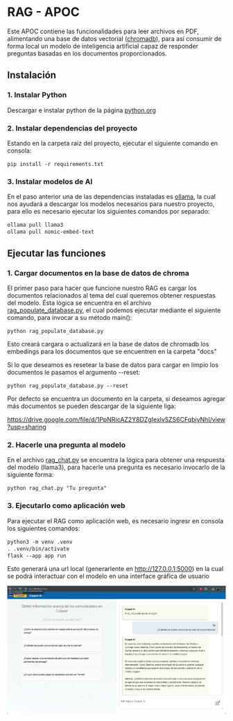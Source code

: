 # RAG - APOC

Este APOC contiene las funcionalidades para leer archivos en PDF, alimentando una base de datos vectorial ([chromadb](https://www.trychroma.com)), para así consumir de forma local un modelo de inteligencia artificial capaz de responder preguntas basadas en los documentos proporcionados.

## Instalación

### 1. Instalar Python

Descargar e instalar python de la página 
[python.org](https://www.python.org/downloads/release/python-3124)

### 2. Instalar dependencias del proyecto

Estando en la carpeta raiz del proyecto, ejecutar el siguiente comando en consola:

```
pip install -r requirements.txt
```

### 3. Instalar modelos de AI

En el paso anterior una de las dependencias instaladas es [ollama](https://www.ollama.com), la cual nos ayudará a descargar los modelos necesarios para nuestro proyecto, para ello es necesario ejecutar los siguientes comandos por separado:

```
ollama pull llama3
ollama pull nomic-embed-text
```

## Ejecutar las funciones

### 1. Cargar documentos en la base de datos de chroma

El primer paso para hacer que funcione nuestro RAG es cargar los documentos relacionados al tema del cual queremos obtener respuestas del modelo. Ésta lògica se encuentra en el archivo [rag_populate_database.py](rag_populate_database.py), el cual podemos ejecutar mediante el siguiente comando, para invocar a su método main():

```
python rag_populate_database.py   
```

Esto creará cargara o actualizará en la base de datos de chromadb los embedings para los documentos que se encuentren en la carpeta "docs"

Si lo que deseamos es resetear la base de datos para cargar en limpio los documentos le pasamos el argumento --reset:

```
python rag_populate_database.py --reset
```

Por defecto se encuentra un documento en la carpeta, si deseamos agregar más documentos se pueden descargar de la siguiente liga:

https://drive.google.com/file/d/1PpNRicAZ2Y8DZgIexlv5ZS6CFqbiyNhI/view?usp=sharing


### 2. Hacerle una pregunta al modelo

En el archivo [rag_chat.py](rag_chat.py) se encuentra la lógica para obtener una respuesta del modelo (llama3), para hacerle una pregunta es necesario invocarlo de la siguiente forma:

```
python rag_chat.py "Tu pregunta"
```

### 3. Ejecutarlo como aplicación web

Para ejecutar el RAG como aplicación web, es necesario ingresr en consola los siguientes comandos:

```
python3 -m venv .venv
. .venv/bin/activate
flask --app app run
```

Esto generará una url local (generarlente en http://127.0.0.1:5000) en la cual se podrá interactuar con el modelo en una interface gráfica de usuario

![Coppel UI](/md/ui.png)